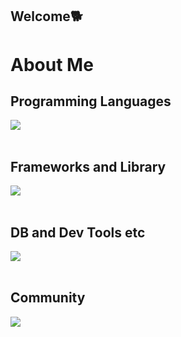 ## Welcome🐕

<!--
**yu-ka3028/yu-ka3028** is a ✨ _special_ ✨ repository because its `README.md` (this file) appears on your GitHub profile.

Here are some ideas to get you started:

- 🔭 I’m currently working on ...
- 🌱 I’m currently learning ...
- 👯 I’m looking to collaborate on ...
- 🤔 I’m looking for help with ...
- 💬 Ask me about ...
- 📫 How to reach me: ...
- 😄 Pronouns: ...
- ⚡ Fun fact: ...
-->
# About Me
<!--
1. I'm a web frontend and backend developer from Japan

2. My favorites are React, TypeScript, Docker, LangChain,ShellScript

3. You can find my Tech Blog at [No Change No Life I/O](https://masanyon.com/)

4. You can find my Zenn Blog [here](https://zenn.dev/manase)

![](https://github-readme-stats.vercel.app/api/top-langs?username=yukimura-manase&show_icons=true&locale=en&layout=compact)
-->
## Programming Languages

<img src="https://skillicons.dev/icons?i=ruby,html,css,js," /> <br /><br />

## Frameworks and Library

<img src="https://skillicons.dev/icons?i=rails,tailwind,bootstrap" /> <br /><br />

## DB and Dev Tools etc

<img src="https://skillicons.dev/icons?i=docker,git,github,vscode,linux,mysql,postgres,yarn,figma,nginx" /> <br /><br />

## Community

<img src="https://skillicons.dev/icons?i=twitter,notion,discord," /> <br /><br />
